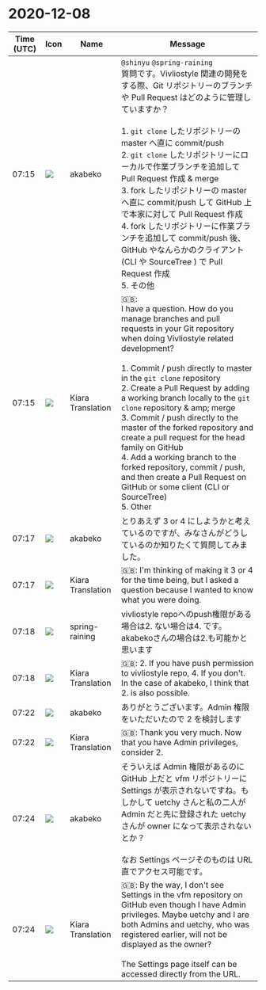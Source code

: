 # 2020-12-08

|Time (UTC)|Icon|Name|Message|
|---|---|---|---|
|07:15|![](https://avatars.slack-edge.com/2019-05-15/624511073651_25909952cd7a069ceed2_72.png)|akabeko|`@shinyu` `@spring-raining`<br>質問です。Vivliostyle 関連の開発をする際、Git リポジトリーのブランチや Pull Request はどのように管理していますか？<br><br>1. `git clone` したリポジトリーの master へ直に commit/push<br>2. `git clone` したリポジトリーにローカルで作業ブランチを追加して Pull Request 作成 &amp; merge<br>3. fork したリポジトリーの master へ直に commit/push して GitHub 上で本家に対して Pull Request 作成<br>4. fork したリポジトリーに作業ブランチを追加して commit/push 後、GitHub やなんらかのクライアント (CLI や SourceTree ) で Pull Request 作成<br>5. その他|
|07:15|![](https://avatars.slack-edge.com/2019-08-21/732685848020_f3f20736795184660348_72.png)|Kiara Translation|🇬🇧:  <br>I have a question. How do you manage branches and pull requests in your Git repository when doing Vivliostyle related development?<br><br>1. Commit / push directly to master in the `git clone` repository<br>2. Create a Pull Request by adding a working branch locally to the `git clone` repository &amp; amp; merge<br>3. Commit / push directly to the master of the forked repository and create a pull request for the head family on GitHub<br>4. Add a working branch to the forked repository, commit / push, and then create a Pull Request on GitHub or some client (CLI or SourceTree)<br>5. Other|
|07:17|![](https://avatars.slack-edge.com/2019-05-15/624511073651_25909952cd7a069ceed2_72.png)|akabeko|とりあえず 3 or 4 にしようかと考えているのですが、みなさんがどうしているのか知りたくて質問してみました。|
|07:17|![](https://avatars.slack-edge.com/2019-08-21/732685848020_f3f20736795184660348_72.png)|Kiara Translation|🇬🇧: I'm thinking of making it 3 or 4 for the time being, but I asked a question because I wanted to know what you were doing.|
|07:18|![](https://secure.gravatar.com/avatar/1ac180f0868137292905c311b5fff781.jpg?s=72&d=https%3A%2F%2Fa.slack-edge.com%2Fdf10d%2Fimg%2Favatars%2Fava_0021-72.png)|spring-raining|vivliostyle repoへのpush権限がある場合は2. ない場合は4. です。akabekoさんの場合は2.も可能かと思います|
|07:18|![](https://avatars.slack-edge.com/2019-08-21/732685848020_f3f20736795184660348_72.png)|Kiara Translation|🇬🇧: 2. If you have push permission to vivliostyle repo, 4. If you don't. In the case of akabeko, I think that 2. is also possible.|
|07:22|![](https://avatars.slack-edge.com/2019-05-15/624511073651_25909952cd7a069ceed2_72.png)|akabeko|ありがとうございます。Admin 権限をいただいたので 2 を検討します|
|07:22|![](https://avatars.slack-edge.com/2019-08-21/732685848020_f3f20736795184660348_72.png)|Kiara Translation|🇬🇧: Thank you very much. Now that you have Admin privileges, consider 2.|
|07:24|![](https://avatars.slack-edge.com/2019-05-15/624511073651_25909952cd7a069ceed2_72.png)|akabeko|そういえば Admin 権限があるのに GitHub 上だと vfm リポジトリーに Settings が表示されないですね。もしかして uetchy さんと私の二人が Admin だと先に登録された uetchy さんが owner になって表示されないとか？<br><br>なお Settings ページそのものは URL 直でアクセス可能です。|
|07:24|![](https://avatars.slack-edge.com/2019-08-21/732685848020_f3f20736795184660348_72.png)|Kiara Translation|🇬🇧: By the way, I don't see Settings in the vfm repository on GitHub even though I have Admin privileges. Maybe uetchy and I are both Admins and uetchy, who was registered earlier, will not be displayed as the owner?<br><br>The Settings page itself can be accessed directly from the URL.|
